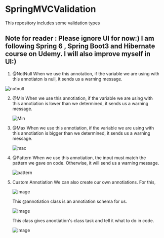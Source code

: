 # SpringMVCValidation
This repository includes some validation types 

Note for reader : Please ignore UI for now:) I am following Spring 6 , Spring Boot3 and Hibernate course on Udemy. I will also improve myself in UI:)
-------------------------------

1. @NotNull
   When we use this annotation, if the variable we are using with this annotiaton is null, it sends us a warning message.
   
![notnull](https://github.com/muhammedsametakgul/SpringMVCValidation/assets/93324656/c7930c12-7d7e-4c6e-b2a9-50af7ad3661d)

2. @Min
   When we use this annotiation, if the variable we are using with this annotiation is lower than we determined, it sends us a warning message.
   
   ![Min](https://github.com/muhammedsametakgul/SpringMVCValidation/assets/93324656/83a37e2d-7369-45fa-b4b6-17c50fae5328)

3. @Max
   When we use this annotiation, if the variable we are using with this annotiation is bigger than we determined, it sends us a warning message.

   ![max](https://github.com/muhammedsametakgul/SpringMVCValidation/assets/93324656/23907ab1-f29c-4ec6-b096-f853b8653f0c)

4. @Pattern
   When we use this annotiation, the input must match the pattern we gave on code. Otherwise, it will send us a warning message.

   ![pattern](https://github.com/muhammedsametakgul/SpringMVCValidation/assets/93324656/a636977f-d2ac-4b9a-a007-f01d01301940)

5. Custom Annotiation
   We can also create our own annotiations. For this,

   ![image](https://github.com/muhammedsametakgul/SpringMVCValidation/assets/93324656/2604f988-d032-4157-b4cb-a78848c65d07)

   This @annotiation class is an annotiation schema for us.

   ![image](https://github.com/muhammedsametakgul/SpringMVCValidation/assets/93324656/25f56d0a-b720-4798-85c4-0603bbf9cc46)

   This class gives anootiation's class task and tell it what to do in code.

   ![image](https://github.com/muhammedsametakgul/SpringMVCValidation/assets/93324656/6eeac86a-e731-43d5-a3d8-f7976ea493a8)

